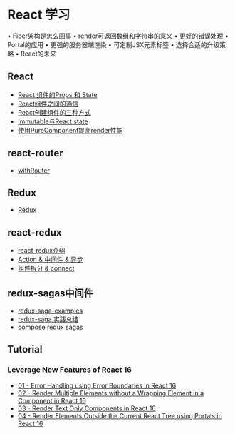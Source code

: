 # React 学习


• Fiber架构是怎么回事
• render可返回数组和字符串的意义
• 更好的错误处理
• Portal的应用
• 更强的服务器端渲染
• 可定制JSX元素标签
• 选择合适的升级策略
• React的未来

## React
* [React 组件的Props 和 State](docs/React/React%20组件的Props%20和%20State.md)
* [React组件之间的通信](docs/React/React组件之间的通信.md)
* [React创建组件的三种方式](docs/React/React创建组件的三种方式.md)
* [Immutable与React state](docs/React/Immutable与React%20state.md)
* [使用PureComponent提高render性能](docs/React/使用PureComponent提高render性能.md)

## react-router
* [withRouter](docs/react-router/withRouter.md)

## Redux
* [Redux](docs/Redux/Redux.md)

## react-redux
* [react-redux介绍](docs/react-redux/react-redux介绍.md)
* [Action & 中间件 & 异步](https://github.com/dwqs/blog/issues/35)
* [组件拆分 & connect](https://github.com/dwqs/blog/issues/38)


## redux-sagas中间件
* [redux-saga-examples](https://github.com/kuy/redux-saga-examples)
* [redux-saga 实践总结](https://segmentfault.com/a/1190000007261052?_ea=1290634)
* [compose redux sagas](https://segmentfault.com/a/1190000005776381)

## Tutorial

### Leverage New Features of React 16
* [01 - Error Handling using Error Boundaries in React 16](tutorial/Leverage%20New%20Features%20of%20React%2016/01%20-%20Error%20Handling%20using%20Error%20Boundaries%20in%20React%2016/script.jsx)
* [02 - Render Multiple Elements without a Wrapping Element in a Component in React 16](tutorial/Leverage%20New%20Features%20of%20React%2016/02%20-%20Render%20Multiple%20Elements%20without%20a%20Wrapping%20Element%20in%20a%20Component%20in%20React%2016/script.jsx)
* [03 - Render Text Only Components in React 16](tutorial/Leverage%20New%20Features%20of%20React%2016/03%20-%20Render%20Text%20Only%20Components%20in%20React%2016/script.jsx)
* [04 - Render Elements Outside the Current React Tree using Portals in React 16]()